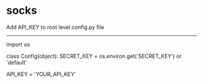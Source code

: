 # socks

Add API_KEY to root level config.py file 

______

import os

class Config(object):
  SECRET_KEY = os.environ.get('SECRET_KEY') or 'default'
  
  API_KEY = 'YOUR_API_KEY'
